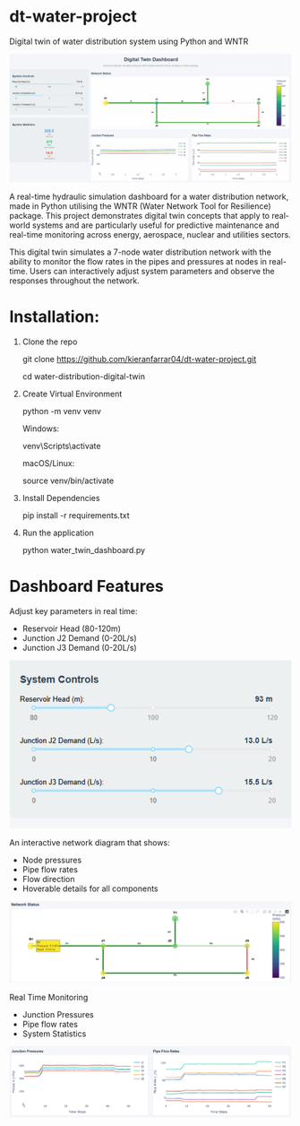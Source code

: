 # dt-water-project
Digital twin of water distribution system using Python and WNTR

![Demo](images/demo.gif)

A real-time hydraulic simulation dashboard for a water distribution network, made in Python utilising the WNTR (Water Network Tool for Resilience) package. This project demonstrates digital twin concepts that apply to real-world systems and are particularly useful for predictive maintenance and real-time monitoring across energy, aerospace, nuclear and utilities sectors.

This digital twin simulates a 7-node water distribution network with the ability to monitor the flow rates in the pipes and pressures at nodes in real-time. Users can interactively adjust system parameters and observe the responses throughout the network.

# Installation:
1. Clone the repo
   
   git clone https://github.com/kieranfarrar04/dt-water-project.git
   
   cd water-distribution-digital-twin

3. Create Virtual Environment
   
   python -m venv venv
   
   Windows:
   
   venv\Scripts\activate
   
   macOS/Linux:
   
   source venv/bin/activate
   
4. Install Dependencies
   
   pip install -r requirements.txt

5. Run the application
   
   python water_twin_dashboard.py

# Dashboard Features
Adjust key parameters in real time:
- Reservoir Head (80-120m)
- Junction J2 Demand (0-20L/s)
- Junction J3 Demand (0-20L/s)

![Sliders](images/sliders.PNG)

An interactive network diagram that shows:

- Node pressures
- Pipe flow rates
- Flow direction
- Hoverable details for all components
  
![Network Diagram](images/networkhover.PNG)

Real Time Monitoring

- Junction Pressures
- Pipe flow rates
- System Statistics

![Real Time Graphs](images/livegraphs.png)

